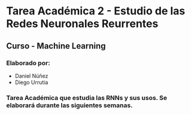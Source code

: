 # Tarea Académica 2 - Estudio de las Redes Neuronales Reurrentes
## Curso - Machine Learning
### Elaborado por:
- Daniel Núñez
- Diego Urrutia

### Tarea Académica que estudia las RNNs y sus usos. Se elaborará durante las siguientes semanas.

